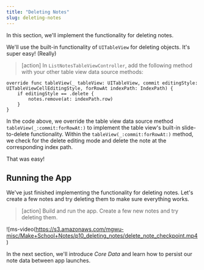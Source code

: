 ```yaml
---
title: "Deleting Notes"
slug: deleting-notes
---
```


In this section, we'll implement the functionality for deleting notes.

We'll use the built-in functionality of `UITableView` for deleting objects. It's super easy! (Really)

> [action]
In `ListNotesTableViewController`, add the following method with your other table view data source methods:
>
```
override func tableView(_ tableView: UITableView, commit editingStyle: UITableViewCellEditingStyle, forRowAt indexPath: IndexPath) {
    if editingStyle == .delete {
        notes.remove(at: indexPath.row)
    }
}
```
>
In the code above, we override the table view data source method `tableView(_:commit:forRowAt:)` to implement the table view's built-in slide-to-delete functionality. Within the `tableView(_:commit:forRowAt:)` method, we check for the delete editing mode and delete the note at the corresponding index path.

That was easy!

## Running the App

We've just finished implementing the functionality for deleting notes. Let's create a few notes and try deleting them to make sure everything works.

> [action]
Build and run the app. Create a few new notes and try deleting them.
>
![ms-video(https://s3.amazonaws.com/mgwu-misc/Make+School+Notes/p10_deleting_notes/delete_note_checkpoint.mp4)

In the next section, we'll introduce _Core Data_ and learn how to persist our note data between app launches.
